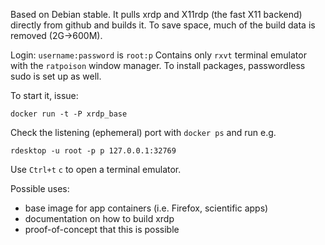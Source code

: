 Based on Debian stable.
It pulls xrdp and X11rdp (the fast X11 backend) directly from github and builds it.
To save space, much of the build data is removed (2G->600M).

Login: `username:password` is `root:p`
Contains only `rxvt` terminal emulator with the `ratpoison` window manager.
To install packages, passwordless sudo is set up as well.

To start it, issue:

    docker run -t -P xrdp_base

Check the listening (ephemeral) port with `docker ps` and run e.g.

    rdesktop -u root -p p 127.0.0.1:32769

Use `Ctrl+t` `c` to open a terminal emulator.

Possible uses:
* base image for app containers (i.e. Firefox, scientific apps)
* documentation on how to build xrdp
* proof-of-concept that this is possible
